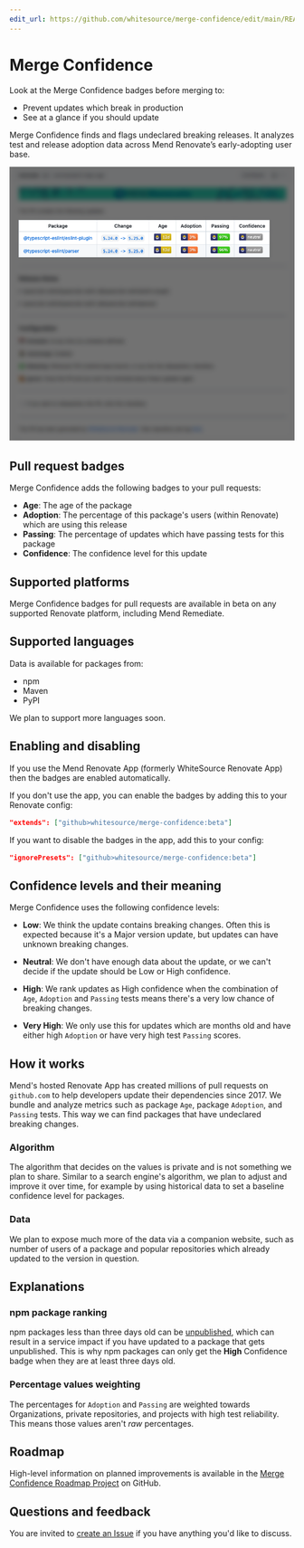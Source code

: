 ```yaml
---
edit_url: https://github.com/whitesource/merge-confidence/edit/main/README.md
---
```


# Merge Confidence

Look at the Merge Confidence badges before merging to:

- Prevent updates which break in production
- See at a glance if you should update

Merge Confidence finds and flags undeclared breaking releases.
It analyzes test and release adoption data across Mend Renovate’s early-adopting user base.

![Renovate PR with Merge Confidence badges](https://raw.githubusercontent.com/whitesource/merge-confidence/main/assets/merge-confidence.png)

## Pull request badges

Merge Confidence adds the following badges to your pull requests:

- **Age**: The age of the package
- **Adoption**: The percentage of this package's users (within Renovate) which are using this release
- **Passing**: The percentage of updates which have passing tests for this package
- **Confidence**: The confidence level for this update

## Supported platforms

Merge Confidence badges for pull requests are available in beta on any supported Renovate platform, including Mend Remediate.

## Supported languages

Data is available for packages from:

- npm
- Maven
- PyPI

We plan to support more languages soon.

## Enabling and disabling

If you use the Mend Renovate App (formerly WhiteSource Renovate App) then the badges are enabled automatically.

If you don't use the app, you can enable the badges by adding this to your Renovate config:

```json
"extends": ["github>whitesource/merge-confidence:beta"]
```

If you want to disable the badges in the app, add this to your config:

```json
"ignorePresets": ["github>whitesource/merge-confidence:beta"]
```

## Confidence levels and their meaning

Merge Confidence uses the following confidence levels:

- **Low**: We think the update contains breaking changes. Often this is expected because it's a Major version update, but updates can have unknown breaking changes.

- **Neutral**: We don't have enough data about the update, or we can't decide if the update should be Low or High confidence.

- **High**: We rank updates as High confidence when the combination of `Age`, `Adoption` and `Passing` tests means there's a very low chance of breaking changes.

- **Very High**: We only use this for updates which are months old and have either high `Adoption` or have very high test `Passing` scores.

## How it works

Mend's hosted Renovate App has created millions of pull requests on `github.com` to help developers update their dependencies since 2017.
We bundle and analyze metrics such as package `Age`, package `Adoption`, and `Passing` tests.
This way we can find packages that have undeclared breaking changes.

### Algorithm

The algorithm that decides on the values is private and is not something we plan to share.
Similar to a search engine's algorithm, we plan to adjust and improve it over time, for example by using historical data to set a baseline confidence level for packages.

### Data

We plan to expose much more of the data via a companion website, such as number of users of a package and popular repositories which already updated to the version in question.

## Explanations

### npm package ranking

npm packages less than three days old can be [unpublished](https://docs.npmjs.com/unpublishing-packages-from-the-registry/), which can result in a service impact if you have updated to a package that gets unpublished.
This is why npm packages can only get the **High** Confidence badge when they are at least three days old.

### Percentage values weighting

The percentages for `Adoption` and `Passing` are weighted towards Organizations, private repositories, and projects with high test reliability.
This means those values aren't _raw_ percentages.

## Roadmap

High-level information on planned improvements is available in the [Merge Confidence Roadmap Project](https://github.com/whitesource/merge-confidence/projects/1) on GitHub.

## Questions and feedback

You are invited to [create an Issue](https://github.com/whitesource/merge-confidence/issues/new) if you have anything you'd like to discuss.
